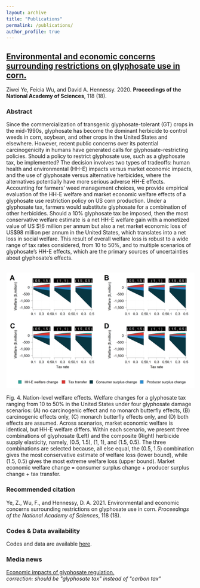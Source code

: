 ```yaml
---
layout: archive
title: "Publications"
permalink: /publications/
author_profile: true
---
```



## [Environmental and economic concerns surrounding restrictions on glyphosate use in corn.](https://www.pnas.org/content/118/18/e2017470118) 
Ziwei Ye, Feicia Wu, and David A. Hennessy. 2020. **Proceedings of the National Academy of Sciences**, 118 (18). 

### Abstract
Since the commercialization of transgenic glyphosate-tolerant (GT) crops in the mid-1990s, glyphosate has become the dominant herbicide to control weeds in corn, soybean, and other crops in the United States and elsewhere. However, recent public concerns over its potential carcinogenicity in humans have generated calls for glyphosate-restricting policies. Should a policy to restrict glyphosate use, such as a glyphosate tax, be implemented? The decision involves two types of tradeoffs: human health and environmental (HH-E) impacts versus market economic impacts, and the use of glyphosate versus alternative herbicides, where the alternatives potentially have more serious adverse HH-E effects. Accounting for farmers’ weed management choices, we provide empirical evaluation of the HH-E welfare and market economic welfare effects of a glyphosate use restriction policy on US corn production. Under a glyphosate tax, farmers would substitute glyphosate for a combination of other herbicides. Should a 10% glyphosate tax be imposed, then the most conservative welfare estimate is a net HH-E welfare gain with a monetized value of US \$\6 million per annum but also a net market economic loss of US\$98 million per annum in the United States, which translates into a net loss in social welfare. This result of overall welfare loss is robust to a wide range of tax rates considered, from 10 to 50%, and to multiple scenarios of glyphosate’s HH-E effects, which are the primary sources of uncertainties about glyphosate’s effects.

<p align="center">
  <br/><img src='/images/welfare.png' width="600"/>
</p>
Fig. 4. Nation-level welfare effects. Welfare changes for a glyphosate tax ranging from 10 to 50% in the United States under four glyphosate damage
scenarios: (A) no carcinogenic effect and no monarch butterfly effects, (B) carcinogenic effects only, (C) monarch butterfly effects only, and (D) both effects
are assumed. Across scenarios, market economic welfare is identical, but HH-E welfare differs. Within each scenario, we present three combinations of
glyphosate (Left) and the composite (Right) herbicide supply elasticity, namely, (0.5, 1.5), (1, 1), and (1.5, 0.5). The three combinations are selected because, all
else equal, the (0.5, 1.5) combination gives the most conservative estimate of welfare loss (lower bound), while (1.5, 0.5) gives the most extreme welfare loss
(upper bound). Market economic welfare change = consumer surplus change + producer surplus change + tax transfer.

### Recommended citation
Ye, Z., Wu, F., and Hennessy, D. A. 2021. Environmental and economic concerns surrounding restrictions on glyphosate use in corn. *Proceedings of the National Academy of Sciences*, 118 (18).

### Codes & Data availability
Codes and data are available [here](https://github.com/resdata/glyphosate_analysis).

### Media news
[Economic impacts of glyphosate regulation.](https://www.eurekalert.org/pub_releases/2021-04/potn-eio042121.php)    
*correction: should be "glyphosate tax" instead of "carbon tax"*

